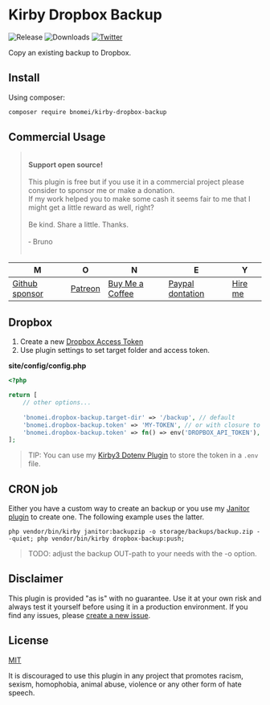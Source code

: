 # Kirby Dropbox Backup 

![Release](https://flat.badgen.net/packagist/v/bnomei/kirby-dropbox-backup?color=ae81ff)
![Downloads](https://flat.badgen.net/packagist/dt/bnomei/kirby-dropbox-backup?color=272822)
[![Twitter](https://flat.badgen.net/badge/twitter/bnomei?color=66d9ef)](https://twitter.com/bnomei)

Copy an existing backup to Dropbox.

## Install

Using composer:

```bash
composer require bnomei/kirby-dropbox-backup
```

## Commercial Usage

> <br>
> <b>Support open source!</b><br><br>
> This plugin is free but if you use it in a commercial project please consider to sponsor me or make a donation.<br>
> If my work helped you to make some cash it seems fair to me that I might get a little reward as well, right?<br><br>
> Be kind. Share a little. Thanks.<br><br>
> &dash; Bruno<br>
> &nbsp;

| M | O | N | E | Y |
|---|----|---|---|---|
| [Github sponsor](https://github.com/sponsors/bnomei) | [Patreon](https://patreon.com/bnomei) | [Buy Me a Coffee](https://buymeacoff.ee/bnomei) | [Paypal dontation](https://www.paypal.me/bnomei/15) | [Hire me](mailto:b@bnomei.com?subject=Kirby) |

## Dropbox

1. Create a new [Dropbox Access Token]( https://dropbox.tech/developers/generate-an-access-token-for-your-own-account)
2. Use plugin settings to set target folder and access token.

**site/config/config.php**
```php
<?php

return [
    // other options...
    
    'bnomei.dropbox-backup.target-dir' => '/backup', // default
    'bnomei.dropbox-backup.token' => 'MY-TOKEN', // or with closure to .env file
    'bnomei.dropbox-backup.token' => fn() => env('DROPBOX_API_TOKEN'),
];
```

> TIP: You can use my [Kirby3 Dotenv Plugin](https://github.com/bnomei/kirby3-dotenv) to store the token in a `.env` file.

## CRON job

Either you have a custom way to create an backup or you use my [Janitor plugin](https://github.com/bnomei/kirby3-janitor) to create one. The following example uses the latter.

```shell
php vendor/bin/kirby janitor:backupzip -o storage/backups/backup.zip --quiet; php vendor/bin/kirby dropbox-backup:push;
```

> TODO: adjust the backup OUT-path to your needs with the -o option.

## Disclaimer

This plugin is provided "as is" with no guarantee. Use it at your own risk and always test it yourself before using it in a production environment. If you find any issues, please [create a new issue](https://github.com/bnomei/kirby-dropbox-backup/issues/new).

## License

[MIT](https://opensource.org/licenses/MIT)

It is discouraged to use this plugin in any project that promotes racism, sexism, homophobia, animal abuse, violence or any other form of hate speech.
